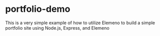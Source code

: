 # portfolio-demo
This is a very simple example of how to utilize Elemeno to build a simple portfolio site using Node.js, Express, and Elemeno
